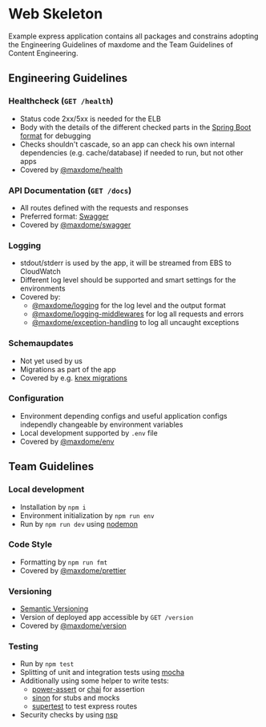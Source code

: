 # Web Skeleton

Example express application contains all packages and constrains adopting the Engineering Guidelines of maxdome and the Team Guidelines of Content Engineering.

## Engineering Guidelines

### Healthcheck (`GET /health`)

* Status code 2xx/5xx is needed for the ELB
* Body with the details of the different checked parts in the [Spring Boot format](https://docs.spring.io/spring-boot/docs/current/reference/html/production-ready-monitoring.html#production-ready-health-access-restrictions) for debugging
* Checks shouldn't cascade, so an app can check his own internal dependencies (e.g. cache/database) if needed to run, but not other apps
* Covered by [@maxdome/health](https://www.npmjs.com/package/@maxdome/health)

### API Documentation (`GET /docs`)

* All routes defined with the requests and responses
* Preferred format: [Swagger](https://swagger.io/)
* Covered by [@maxdome/swagger](https://www.npmjs.com/package/@maxdome/swagger)

### Logging

* stdout/stderr is used by the app, it will be streamed from EBS to CloudWatch
* Different log level should be supported and smart settings for the environments
* Covered by:
  * [@maxdome/logging](https://www.npmjs.com/package/@maxdome/logging) for the log level and the output format
  * [@maxdome/logging-middlewares](https://www.npmjs.com/package/@maxdome/logging-middleware) for log all requests and errors
  * [@maxdome/exception-handling](https://www.npmjs.com/package/@maxdome/exception-handling) to log all uncaught exceptions

### Schemaupdates

* Not yet used by us
* Migrations as part of the app
* Covered by e.g. [knex migrations](http://knexjs.org/#Migrations)

### Configuration

* Environment depending configs and useful application configs independly changeable by environment variables
* Local development supported by `.env` file
* Covered by [@maxdome/env](https://www.npmjs.com/package/@maxdome/env)

## Team Guidelines

### Local development

* Installation by `npm i`
* Environment initialization by `npm run env`
* Run by `npm run dev` using [nodemon](https://www.npmjs.com/package/nodemon)

### Code Style

* Formatting by `npm run fmt`
* Covered by [@maxdome/prettier](https://www.npmjs.com/package/@maxdome/prettier)

### Versioning

* [Semantic Versioning](https://semver.org/)
* Version of deployed app accessible by `GET /version`
* Covered by [@maxdome/version](https://www.npmjs.com/package/@maxdome/version)

### Testing

* Run by `npm test`
* Splitting of unit and integration tests using [mocha](https://www.npmjs.com/package/mocha)
* Additionally using some helper to write tests:
  * [power-assert](https://www.npmjs.com/package/power-assert) or [chai](https://www.npmjs.com/package/chai) for assertion
  * [sinon](https://www.npmjs.com/package/sinon) for stubs and mocks
  * [supertest](https://www.npmjs.com/package/supertest) to test express routes
* Security checks by using [nsp](https://www.npmjs.com/package/nsp)
